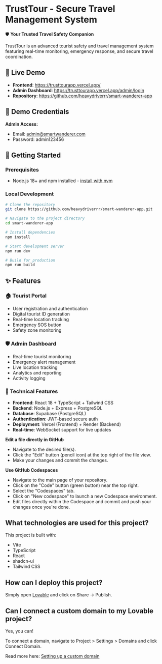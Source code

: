 # TrustTour - Secure Travel Management System

🛡️ **Your Trusted Travel Safety Companion**

TrustTour is an advanced tourist safety and travel management system featuring real-time monitoring, emergency response, and secure travel coordination.

## 🌟 Live Demo

- **Frontend**: https://trusttourapp.vercel.app/
- **Admin Dashboard**: https://trusttourapp.vercel.app/admin/login
- **Repository**: https://github.com/heavydriverrr/smart-wanderer-app

## 🔑 Demo Credentials

**Admin Access:**
- Email: admin@smartwanderer.com
- Password: admin123456

## 🚀 Getting Started

### Prerequisites
- Node.js 18+ and npm installed - [install with nvm](https://github.com/nvm-sh/nvm#installing-and-updating)

### Local Development

```sh
# Clone the repository
git clone https://github.com/heavydriverrr/smart-wanderer-app.git

# Navigate to the project directory
cd smart-wanderer-app

# Install dependencies
npm install

# Start development server
npm run dev

# Build for production
npm run build
```

## ✨ Features

### 🏠 **Tourist Portal**
- User registration and authentication
- Digital tourist ID generation
- Real-time location tracking
- Emergency SOS button
- Safety zone monitoring

### 🛡️ **Admin Dashboard**
- Real-time tourist monitoring
- Emergency alert management
- Live location tracking
- Analytics and reporting
- Activity logging

### 🔧 **Technical Features**
- **Frontend**: React 18 + TypeScript + Tailwind CSS
- **Backend**: Node.js + Express + PostgreSQL
- **Database**: Supabase (PostgreSQL)
- **Authentication**: JWT-based secure auth
- **Deployment**: Vercel (Frontend) + Render (Backend)
- **Real-time**: WebSocket support for live updates

**Edit a file directly in GitHub**

- Navigate to the desired file(s).
- Click the "Edit" button (pencil icon) at the top right of the file view.
- Make your changes and commit the changes.

**Use GitHub Codespaces**

- Navigate to the main page of your repository.
- Click on the "Code" button (green button) near the top right.
- Select the "Codespaces" tab.
- Click on "New codespace" to launch a new Codespace environment.
- Edit files directly within the Codespace and commit and push your changes once you're done.

## What technologies are used for this project?

This project is built with:

- Vite
- TypeScript
- React
- shadcn-ui
- Tailwind CSS

## How can I deploy this project?

Simply open [Lovable](https://lovable.dev/projects/a8b1ee6f-6eec-4ffe-a009-3477467664d0) and click on Share -> Publish.

## Can I connect a custom domain to my Lovable project?

Yes, you can!

To connect a domain, navigate to Project > Settings > Domains and click Connect Domain.

Read more here: [Setting up a custom domain](https://docs.lovable.dev/features/custom-domain#custom-domain)
